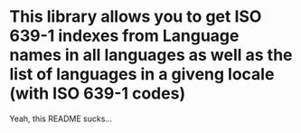 # This library allows you to get ISO 639-1 indexes from Language names in all languages as well as the list of languages in a giveng locale (with ISO 639-1 codes)

Yeah, this README sucks...
